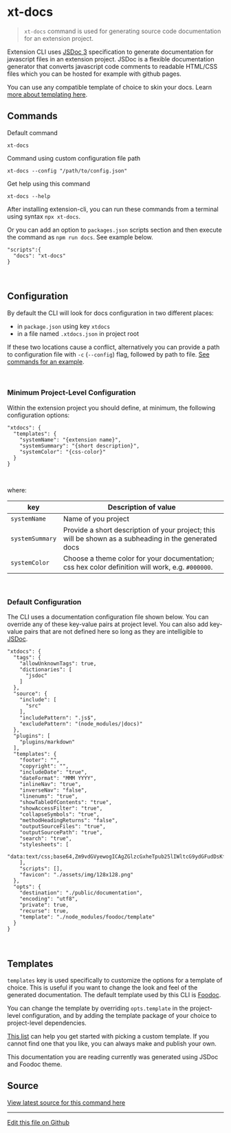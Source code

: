 # xt-docs


> `xt-docs` command is used for generating source code documentation for an extension project.

Extension CLI uses [JSDoc 3](https://jsdoc.app/index.html) specification to generate documentation for javascript files in an extension project. JSDoc is a flexible documentation generator that converts javascript code comments to readable HTML/CSS files which you can be hosted for example with github pages.

You can use any compatible template of choice to skin your docs. Learn [more about templating here](#templates).


## Commands

Default command

```
xt-docs
```
 
Command using custom configuration file path

```
xt-docs --config "/path/to/config.json"
```
 
Get help using this command

```
xt-docs --help
``` 

After installing extension-cli, you can run these commands from a terminal using syntax `npx xt-docs`.
 
 Or you can add an option to `packages.json` scripts section and then execute the command as `npm run docs`. See example below.
 
```
"scripts":{
  "docs": "xt-docs"
}
```

<br/>
  

## Configuration
 
By default the CLI will look for docs configuration in two different
places:
- in `package.json` using key `xtdocs`
- in a file named `.xtdocs.json` in project root

If these two locations cause a conflict, alternatively you can provide a path to configuration file with `-c` (`--config`) flag, followed by path to file. [See commands for an example](#commands).

<br/>

### Minimum Project-Level Configuration

Within the extension project you should define, at minimum, the following configuration options:

``` 
"xtdocs": {
  "templates": {
    "systemName": "{extension name}",
    "systemSummary": "{short description}",
    "systemColor": "{css-color}"
  }
}
```

<br/>

where:

| key | Description of value |
| --- | --- |
|`systemName`| Name of you project |
| `systemSummary` | Provide a short description of your project; this will be shown as a subheading in the generated docs |
| `systemColor` | Choose a theme color for your documentation; css hex color definition will work, e.g. `#000000`.

<br/>

### Default Configuration

The CLI uses a documentation configuration file shown below. You can override any of these key-value pairs at project level. You can also add key-value pairs that are not defined here so long as they are intelligible to [JSDoc](https://jsdoc.app/about-configuring-jsdoc.html).

```
"xtdocs": {
  "tags": {
    "allowUnknownTags": true,
    "dictionaries": [
      "jsdoc"
    ]
  },
  "source": {
    "include": [
      "src"
    ],
    "includePattern": ".js$",
    "excludePattern": "(node_modules/|docs)"
  },
  "plugins": [
    "plugins/markdown"
  ],
  "templates": {
    "footer": "",
    "copyright": "",
    "includeDate": "true",
    "dateFormat": "MMM YYYY",
    "inlineNav": "true",
    "inverseNav": "false",
    "linenums": "true",
    "showTableOfContents": "true",
    "showAccessFilter": "true",
    "collapseSymbols": "true",
    "methodHeadingReturns": "false",
    "outputSourceFiles": "true",
    "outputSourcePath": "true",
    "search": "true",
    "stylesheets": [
      "data:text/css;base64,Zm9vdGVyewogICAgZGlzcGxheTpub25lIWltcG9ydGFudDsKfQ=="
    ],
    "scripts": [],
    "favicon": "./assets/img/128x128.png"
  },
  "opts": {
    "destination": "./public/documentation",
    "encoding": "utf8",
    "private": true,
    "recurse": true,
    "template": "./node_modules/foodoc/template"
  }
}
```

<br/>

## Templates

`templates` key is used specifically to customize the options for a template of choice. This is useful if you want to change the look and feel of the generated documentation. The default template used by this CLI is 
[Foodoc](https://github.com/steveush/foodoc#configuring-the-template). 

You can change the template by overriding `opts.template` in the project-level configuration, and by adding the template package of your choice to project-level dependencies.

[This list](https://cancerberosgx.github.io/jsdoc-templates-demo/demo/) can help you get started with picking a custom template. If you cannot find one that you like, you can always make and publish your own.

This documentation you are reading currently was generated using JSDoc and Foodoc theme.

## Source

[View latest source for this command here](xt-docs.js.html)

---

[Edit this file on Github](https://github.com/MobileFirstLLC/extension-cli/blob/master/tutorials/xt-docs.md)
 
